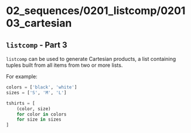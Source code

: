 # 02_sequences/0201_listcomp/020103_cartesian

## `listcomp` - Part 3

`listcomp` can be used to generate Cartesian products, a list
containing tuples built from all items from two or more lists.

For example:
```python
colors = ['black', 'white']
sizes = ['S', 'M', 'L']

tshirts = [
    (color, size) 
    for color in colors 
    for size in sizes
]
```

